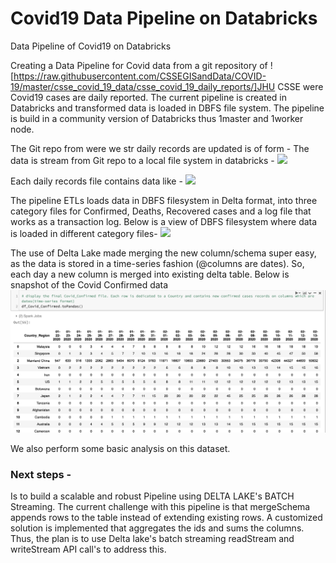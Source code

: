 # Covid19 Data Pipeline on Databricks
Data Pipeline of Covid19 on Databricks  

Creating a Data Pipeline for Covid data from a git repository of ![https://raw.githubusercontent.com/CSSEGISandData/COVID-19/master/csse_covid_19_data/csse_covid_19_daily_reports/]JHU CSSE were Covid19 cases are daily reported. The current pipeline is created in Databricks and transformed data is loaded in DBFS file system. The pipeline is build in a community version of Databricks thus 1master and 1worker node. 

The Git repo from were we str daily records are updated is of form - 
The data is stream from Git repo to a local file system in databricks - 
![](Recent_ExtractedFilesFromGit.png) 


Each daily records file contains data like - 
![](DailyReports_16April_FromGit.png)


The pipeline ETLs loads data in DBFS filesystem in  Delta format, into three category files for Confirmed, Deaths, Recovered cases and a log file that works as a transaction log. Below is a view of DBFS filesystem where data is loaded in different category files- 
![](DBFS_fs.png)


The use of Delta Lake made merging the new column/schema super easy, as the data is stored in a time-series fashion (@columns are dates). So, each day a new column is merged into existing delta table. Below is snapshot of the Covid Confirmed data
![](images/Snapshot_CovidConfirmedFile.png)


We also perform some basic analysis on this dataset.

### Next steps - 
Is to build a scalable and robust Pipeline using DELTA LAKE's BATCH Streaming. The current challenge with this pipeline is that mergeSchema appends rows to the table instead of extending existing rows. A customized solution is implemented that aggregates the ids and sums the columns. Thus, the plan is to use Delta lake's batch streaming readStream and writeStream API call's to address this.


